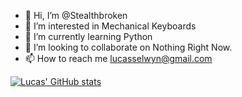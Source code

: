 - 👋 Hi, I’m @Stealthbroken
- 👀 I’m interested in Mechanical Keyboards
- 🐍 I’m currently learning Python
- 💞️ I’m looking to collaborate on Nothing Right Now.
- 📫 How to reach me lucasselwyn@gmail.com


[![Lucas' GitHub stats](https://github-readme-stats.vercel.app/api?username=stealthbroken)](https://github.com/anuraghazra/github-readme-stats)
<!---
--->
